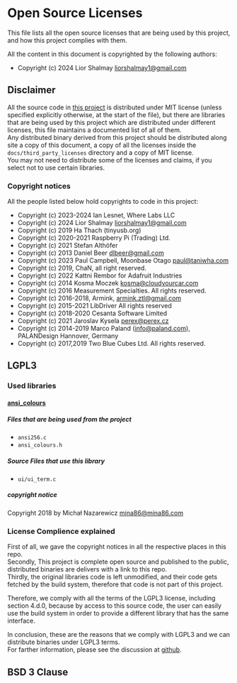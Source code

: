 # Open Source Licenses
This file lists all the open source licenses that are being used by this project,
and how this project complies with them.  

All the content in this document is copyrighted by the following authors:  
* Copyright (c) 2024 Lior Shalmay <liorshalmay1@gmail.com>  

## Disclaimer
All the source code in [this project](https://github.com/DangerousPrototypes/BusPirate5-firmware) is distributed under 
MIT license (unless specified explicitly otherwise, at the start of the file), but there are libraries that are being 
used by this project which are distributed under different licenses, this file maintains a documented list of all of them.  
Any distributed binary derived from this project should be distributed along site a copy of this document, a copy of all 
the licenses inside the `docs/third_party_licenses` directory and a copy of MIT license.  
You may not need to distribute some of the licenses and claims, if you select not to use certain libraries.

### Copyright notices
All the people listed below hold copyrights to code in this project:  
* Copyright (c) 2023-2024 Ian Lesnet, Where Labs LLC 
* Copyright (c) 2024 Lior Shalmay <liorshalmay1@gmail.com>
* Copyright (c) 2019 Ha Thach (tinyusb.org)
* Copyright (c) 2020-2021 Raspberry Pi (Trading) Ltd.
* Copyright (c) 2021 Stefan Althöfer
* Copyright (c) 2013 Daniel Beer <dlbeer@gmail.com>
* Copyright (c) 2023 Paul Campbell, Moonbase Otago  paul@taniwha.com
* Copyright (c) 2019, ChaN, all right reserved.
* Copyright (c) 2022 Kattni Rembor for Adafruit Industries
* Copyright (c) 2014 Kosma Moczek <kosma@cloudyourcar.com>
* Copyright (c) 2016 Measurement Specialties. All rights reserved.
* Copyright (c) 2016-2018, Armink, <armink.ztl@gmail.com>
* Copyright (c) 2015-2021 LibDriver All rights reserved
* Copyright (c) 2018-2020 Cesanta Software Limited
* Copyright (c) 2021 Jaroslav Kysela <perex@perex.cz>
* Copyright (c) 2014-2019 Marco Paland (info@paland.com), PALANDesign Hannover, Germany
* Copyright (c) 2017,2019 Two Blue Cubes Ltd. All rights reserved.


## LGPL3
### Used libraries
#### [ansi_colours](https://github.com/mina86/ansi_colours)
##### Files that are being used from the project
* `ansi256.c`
* `ansi_colours.h`
##### Source Files that use this library
* `ui/ui_term.c`
##### copyright notice
Copyright 2018 by Michał Nazarewicz <mina86@mina86.com>

### License Complience explained
First of all, we gave the copyright notices in all the respective places in this repo.  
Secondly, This project is complete open source and published to the public, distributed binaries are delivers with a link to this repo.  
Thirdly, the original libraries code is left unmodified, and their code gets fetched by the build system, therefore that code is not part of this project.  

Therefore, we comply with all the terms of the LGPL3 license, including section 4.d.0, because by access to this source code, the user can easily use
the build system in order to provide a different library that has the same interface.

In conclusion, these are the reasons that we comply with LGPL3 and we can distribute binaries under LGPL3 terms.  
For farther information, please see the discussion at [github](https://github.com/DangerousPrototypes/BusPirate5-firmware/pull/34).  

## BSD 3 Clause




